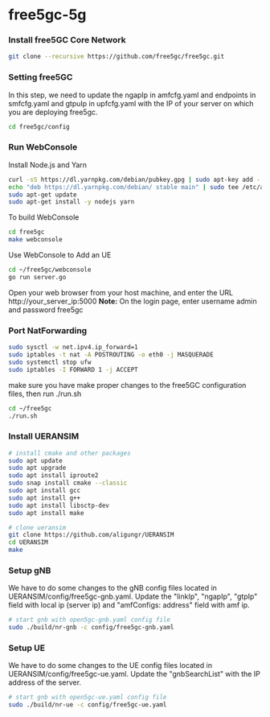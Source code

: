 # free5gc-5g

### Install free5GC Core Network
```bash
git clone --recursive https://github.com/free5gc/free5gc.git
```

### Setting free5GC
In this step, we need to update the ngapIp in amfcfg.yaml and endpoints in smfcfg.yaml and gtpuIp in upfcfg.yaml with the IP of your server on which you are deploying free5gc. 
```bash
cd free5gc/config
```

### Run WebConsole
Install Node.js and Yarn
```bash
curl -sS https://dl.yarnpkg.com/debian/pubkey.gpg | sudo apt-key add -
echo "deb https://dl.yarnpkg.com/debian/ stable main" | sudo tee /etc/apt/sources.list.d/yarn.list
sudo apt-get update
sudo apt-get install -y nodejs yarn
```

To build WebConsole
```bash
cd free5gc
make webconsole
```

Use WebConsole to Add an UE
```bash
cd ~/free5gc/webconsole
go run server.go
```
 Open your web browser from your host machine, and enter the URL http://your_server_ip:5000
**Note:** On the login page, enter username admin and password free5gc

### Port NatForwarding
```bash
sudo sysctl -w net.ipv4.ip_forward=1
sudo iptables -t nat -A POSTROUTING -o eth0 -j MASQUERADE
sudo systemctl stop ufw
sudo iptables -I FORWARD 1 -j ACCEPT
```

make sure you have make proper changes to the free5GC configuration files, then run ./run.sh
```bash
cd ~/free5gc
./run.sh
```

### Install UERANSIM

```bash
# install cmake and other packages
sudo apt update
sudo apt upgrade
sudo apt install iproute2
sudo snap install cmake --classic
sudo apt install gcc
sudo apt install g++
sudo apt install libsctp-dev
sudo apt install make
```
```bash
# clone ueransim
git clone https://github.com/aligungr/UERANSIM
cd UERANSIM
make
```
### Setup gNB
We have to do some changes to the gNB config files located in UERANSIM/config/free5gc-gnb.yaml. Update the "linkIp", "ngapIp", "gtpIp" field with local ip (server ip) and "amfConfigs: address" field with amf ip.

```bash
# start gnb with open5gc-gnb.yaml config file
sudo ./build/nr-gnb -c config/free5gc-gnb.yaml
```

### Setup UE
We have to do some changes to the UE config files located in UERANSIM/config/free5gc-ue.yaml. Update the "gnbSearchList" with the IP address of the server.

```bash
# start gnb with open5gc-ue.yaml config file
sudo ./build/nr-ue -c config/free5gc-ue.yaml
```
